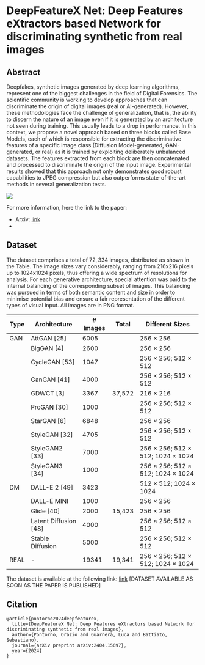 # DeepFeatureX Net: Deep Features eXtractors based Network for discriminating synthetic from real images

## Abstract
Deepfakes, synthetic images generated by deep learning algorithms, represent one of the biggest challenges in the field of Digital Forensics. The scientific community is working to develop approaches that can discriminate the origin of digital images (real or AI-generated). However, these methodologies face the challenge of generalization, that is, the ability to discern the nature of an image even if it is generated
by an architecture not seen during training. This usually leads to a drop in performance. In this context, we propose a novel approach based on three blocks called Base Models, each of which is responsible for extracting the discriminative features of a specific image class (Diffusion Model-generated, GAN-generated, or real) as it is trained by exploiting deliberately unbalanced datasets. The features extracted from each block are then concatenated and processed to discriminate the origin of the input image. Experimental results showed that this approach not only demonstrates good robust capabilities to JPEG compression but also outperforms state-of-the-art methods in several generalization tests.

![](media/architecture.png)

For more information, here the link to the paper:
- Arxiv: [link](https://arxiv.org/abs/2404.15697)
- 

## Dataset
The dataset comprises a total of $72,334$ images, distributed as shown in the Table. The image sizes vary considerably, ranging from 216x216 pixels up to 1024x1024 pixels, thus offering a wide spectrum of resolutions for analysis. For each generative architecture, special attention was paid to the internal balancing of the corresponding subset of images. This balancing was pursued in terms of both semantic content and size in order to minimise potential bias and ensure a fair representation of the different types of visual input. All images are in PNG format.

| Type | Architecture    | # Images | Total  | Different Sizes                      |
|------|-----------------|----------|--------|--------------------------------------|
| GAN  | AttGAN [25]     | 6005     |        | 256 × 256                            |
|      | BigGAN [4]      | 2600     |        | 256 × 256                            |
|      | CycleGAN [53]   | 1047     |        | 256 × 256; 512 × 512                 |
|      | GanGAN [41]     | 4000     |        | 256 × 256; 512 × 512                 |
|      | GDWCT [3]       | 3367     | 37,572 | 216 × 216                            |
|      | ProGAN [30]     | 1000     |        | 256 × 256; 512 × 512                 |
|      | StarGAN [6]     | 6848     |        | 256 × 256                            |
|      | StyleGAN [32]   | 4705     |        | 256 × 256; 512 × 512                 |
|      | StyleGAN2 [33]  | 7000     |        | 256 × 256; 512 × 512; 1024 × 1024    |
|      | StyleGAN3 [34]  | 1000     |        | 256 × 256; 512 × 512; 1024 × 1024    |
| DM   | DALL-E 2 [49]   | 3423     |        | 512 × 512; 1024 × 1024               |
|      | DALL-E MINI     | 1000     |        | 256 × 256                            |
|      | Glide [40]      | 2000     | 15,423 | 256 × 256                            |
|      | Latent Diffusion [48] | 4000 |      | 256 × 256; 512 × 512                 |
|      | Stable Diffusion | 5000    |        | 256 × 256; 512 × 512                 |
| REAL | -               | 19341    | 19,341 | 256 × 256; 512 × 512; 1024 × 1024    |

The dataset is available at the following link: [link]() [DATASET AVAILABLE AS SOON AS THE PAPER IS PUBLISHED]

## Citation
```
@article{pontorno2024deepfeaturex,
  title={DeepFeatureX Net: Deep Features eXtractors based Network for discriminating synthetic from real images},
  author={Pontorno, Orazio and Guarnera, Luca and Battiato, Sebastiano},
  journal={arXiv preprint arXiv:2404.15697},
  year={2024}
}
```
